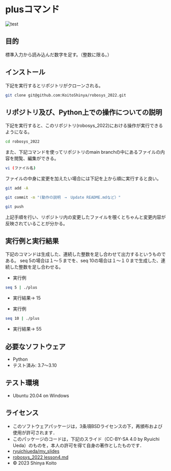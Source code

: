 # plusコマンド
![test](https://github.com/koitoshinya/robosys_2022/actions/workflows/test.yml/badge.svg)

## 目的 
標準入力から読み込んだ数字を足す。（整数に限る。）

## インストール
下記を実行するとリポジトリがクローンされる。
```bash
git clone git@github.com:KoitoShinya/robosys_2022.git
```

## リポジトリ及び、Python上での操作についての説明
下記を実行すると、このリポジトリ(robosys_2022)における操作が実行できるようになる。
```bash
cd robosys_2022
```
また、下記コマンドを使ってリポジトリのmain branchの中にあるファイルの内容を閲覧、編集ができる。
```bash
vi (ファイル名)
```
ファイルの中身に変更を加えたい場合には下記を上から順に実行すると良い。
```bash
git add -A
```
```bash
git commit -m "(動作の説明　→　Update README.mdなど）"
```
```bash
git push
```
上記手順を行い、リポジトリ内の変更したファイルを覗くとちゃんと変更内容が反映されていることが分かる。
## 実行例と実行結果
下記のコマンドは生成した、連続した整数を足し合わせて出力するというものである。
seq 5の場合は１～５までを、seq 10の場合は１～１０まで生成した、連続した整数を足し合わせる。
* 実行例
```bash
seq 5 | ./plus
```
* 実行結果→ 15

* 実行例
```bash
seq 10 | ./plus
```
* 実行結果→ 55

## 必要なソフトウェア
* Python
* テスト済み: 3.7～3.10

## テスト環境
* Ubuntu 20.04 on Windows

## ライセンス
* このソフトウェアパッケージは，3条項BSDライセンスの下，再頒布および使用が許可されます．
 * このパッケージのコードは，下記のスライド（CC-BY-SA 4.0 by Ryuichi Ueda）のものを，本人の許可を得て自身の著作としたものです．
 * [ryuichiueda/my_slides](https://github.com/ryuichiueda/my_slides/tree/master/robosys_2022)                       
 * [robosys_2022 lesson4.md](https://github.com/ryuichiueda/my_slides/tree/master/robosys_2022/lesson4.md)　
* © 2023 Shinya Koito

